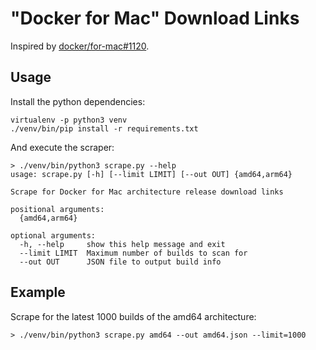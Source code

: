 # "Docker for Mac" Download Links

Inspired by [docker/for-mac#1120](https://github.com/docker/for-mac/issues/1120).

## Usage

Install the python dependencies:

```
virtualenv -p python3 venv
./venv/bin/pip install -r requirements.txt
```

And execute the scraper:

```
> ./venv/bin/python3 scrape.py --help
usage: scrape.py [-h] [--limit LIMIT] [--out OUT] {amd64,arm64}

Scrape for Docker for Mac architecture release download links

positional arguments:
  {amd64,arm64}

optional arguments:
  -h, --help     show this help message and exit
  --limit LIMIT  Maximum number of builds to scan for
  --out OUT      JSON file to output build info
```

## Example

Scrape for the latest 1000 builds of the amd64 architecture:

```
> ./venv/bin/python3 scrape.py amd64 --out amd64.json --limit=1000
```

